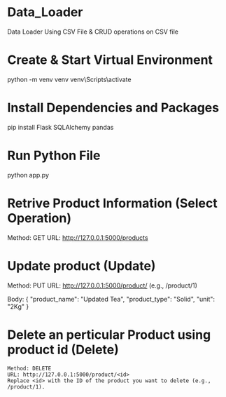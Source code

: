 # Data_Loader
Data Loader Using CSV File &amp; CRUD operations on CSV file

# Create & Start Virtual Environment
  python -m venv venv
  venv\Scripts\activate

# Install Dependencies and Packages
  pip install Flask SQLAlchemy pandas

# Run Python File
  python app.py

# Retrive Product Information (Select Operation)
   Method: GET
   URL: http://127.0.0.1:5000/products

# Update product  (Update)
  Method: PUT
  URL: http://127.0.0.1:5000/product/<id>
  		  (e.g., /product/1)
      
  Body:
    {
      "product_name": "Updated Tea",
      "product_type": "Solid",
      "unit": "2Kg"
    }  
# Delete an perticular Product using product id (Delete)
    Method: DELETE
    URL: http://127.0.0.1:5000/product/<id>
    Replace <id> with the ID of the product you want to delete (e.g., /product/1).
